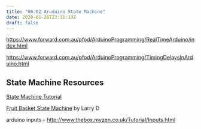 ```yaml
---
title: "06.02 Aruduino State Machine"
date: 2020-01-26T23:11:13Z
draft: false
---
```


https://www.forward.com.au/pfod/ArduinoProgramming/RealTimeArduino/index.html

https://www.forward.com.au/pfod/ArduinoProgramming/TimingDelaysInArduino.html

## State Machine Resources

[State Machine Tutorial](http://www.thebox.myzen.co.uk/Tutorial/State_Machine.html)

[Fruit Basket State Machine](https://forum.arduino.cc/t/can-multiple-millis-be-used-for-independent-events-without-slowing-the-loop/291868/7) by Larry D

arduino inputs - http://www.thebox.myzen.co.uk/Tutorial/Inputs.html
